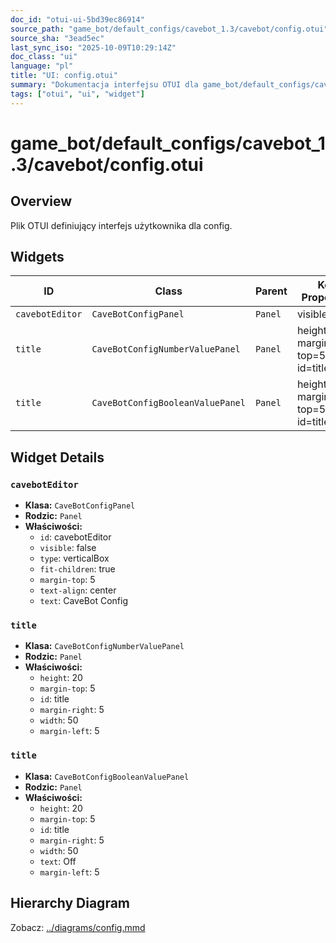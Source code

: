 ```yaml
---
doc_id: "otui-ui-5bd39ec86914"
source_path: "game_bot/default_configs/cavebot_1.3/cavebot/config.otui"
source_sha: "3ead5ec"
last_sync_iso: "2025-10-09T10:29:14Z"
doc_class: "ui"
language: "pl"
title: "UI: config.otui"
summary: "Dokumentacja interfejsu OTUI dla game_bot/default_configs/cavebot_1.3/cavebot/config.otui"
tags: ["otui", "ui", "widget"]
---
```


# game_bot/default_configs/cavebot_1.3/cavebot/config.otui

## Overview

Plik OTUI definiujący interfejs użytkownika dla config.

## Widgets

| ID | Class | Parent | Key Properties |
|----|-------|--------|----------------|
| `cavebotEditor` | `CaveBotConfigPanel` | `Panel` | visible=false |
| `title` | `CaveBotConfigNumberValuePanel` | `Panel` | height=20, margin-top=5, id=title |
| `title` | `CaveBotConfigBooleanValuePanel` | `Panel` | height=20, margin-top=5, id=title |

## Widget Details

### `cavebotEditor`

- **Klasa:** `CaveBotConfigPanel`
- **Rodzic:** `Panel`
- **Właściwości:**
  - `id`: cavebotEditor
  - `visible`: false
  - `type`: verticalBox
  - `fit-children`: true
  - `margin-top`: 5
  - `text-align`: center
  - `text`: CaveBot Config

### `title`

- **Klasa:** `CaveBotConfigNumberValuePanel`
- **Rodzic:** `Panel`
- **Właściwości:**
  - `height`: 20
  - `margin-top`: 5
  - `id`: title
  - `margin-right`: 5
  - `width`: 50
  - `margin-left`: 5

### `title`

- **Klasa:** `CaveBotConfigBooleanValuePanel`
- **Rodzic:** `Panel`
- **Właściwości:**
  - `height`: 20
  - `margin-top`: 5
  - `id`: title
  - `margin-right`: 5
  - `width`: 50
  - `text`: Off
  - `margin-left`: 5

## Hierarchy Diagram

Zobacz: [../diagrams/config.mmd](../diagrams/config.mmd)
